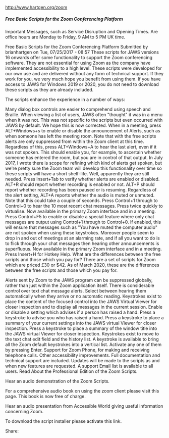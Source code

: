 http://www.hartgen.org/zoom
##### Free Basic Scripts for the Zoom Conferencing Platform
Important Messages, such as Service Disruption and Opening Times.
Are office hours are Monday to Friday, 9 AM to 5 PM UK time.

Free Basic Scripts for the Zoom Conferencing Platform
Submitted by brianhartgen on Tue, 07/25/2017 - 08:57
These scripts for JAWS versions 16 onwards offer some functionality to support the Zoom conferencing software. They are not essential for using Zoom as the company have implemented accessibility to a high level. These scripts were developed for our own use and are delivered without any form of technical support. If they work for you, we very much hope you benefit from using them. If you have access to JAWS for Windows 2019 or 2020, you do not need to download these scripts as they are already included.

The scripts enhance the experience in a number of ways:

Many dialog box controls are easier to comprehend using speech and Braille.
When viewing a list of users, JAWS often "thought" it was in a menu when it was not. This was not specific to the scripts but even occurred with JAWS by default. We hope this is now corrected.
When in a meeting, press ALT+Windows+s to enable or disable the announcement of Alerts, such as when someone has left the meeting room. Note that with the free scripts alerts are only suppressed from within the Zoom client at this time.
Regardless of this, press ALT+Windows+A to hear the last alert, even if it was not spoken. This should enable you, for example, to ascertain whether someone has entered the room, but you are in control of that output. In July 2017, I wrote there is scope for refining which kind of alerts get spoken, but we're pretty sure the Zoom team will develop this functionality over time so these scripts will have a short shelf-life. Well, apparently they are still needed.
Press Insert+Tab to verify whether alerts are enabled or disabled.
ALT+R should report whether recording is enabled or not.
ALT+P should report whether recording has been paused or is resuming.
Regardless of the alert setting, ALT+A reports whether the audio is muted or unmuted. Note that this could take a couple of seconds.
Press Control+1 through to Control+0 to hear the 10 most recent chat messages. Press twice quickly to virtualise. Now available in the primary Zoom interface and in a meeting.
Press Control+F5 to enable or disable a special feature where only chat messages are output using Control+1 through to Control+0. If enabled, this will ensure that messages such as "You have muted the computer audio" are not spoken when using these keystrokes. Moreover people seem to drop in and out of meetings at an alarming rate, and if all you want to do is to flick through your chat messages then hearing other announcements is superfluous. Now available in the primary Zoom interface and in a meeting.
Press Insert+H for Hotkey Help.
What are the differences between the free scripts and those which you pay for?
There are a set of scripts for Zoom which are priced £30 or $42.
As of March 2020, these are the differences between the free scripts and those which you pay for.

Alerts sent by Zoom to the JAWS program can be suppressed globally, rather than just within the Zoom application itself.
There is considerable control over text chat message alerts. Select between hearing them automatically when they arrive or no automatic reading.
Keystrokes exist to place the content of the focused control into the JAWS Virtual Viewer for closer inspection and to display all messages in the current session.
Enable or disable a setting which advises if a person has raised a hand.
Press a keystroke to advise you who has raised a hand.
Press a keystroke to place a summary of your current settings into the JAWS virtual Viewer for closer inspection.
Press a keystroke to place a summary of the window title into the JAWS virtual Viewer for closer inspection.
Keystrokes exist to move to the text chat edit field and the history list.
A keystroke is available to bring all the Zoom default keystrokes into a vertical list. Activate any one of them by pressing Enter.
Support for Zoom Phone, for making and receiving telephone calls.
Other accessibility improvements.
Full documentation and technical support are included.
Updates will be made to the scripts as and when new features are requested.
A support Email list is available to all users.
Read About the Professional Edition of the Zoom Scripts.

Hear an audio demonstration of the Zoom Scripts.

For a comprehensive audio book on using the zoom client please visit this page.
This book is now free of charge.

Hear an audio presentation from Accessible World giving useful information concerning Zoom.

To download the script installer please activate this link.

Share: 
